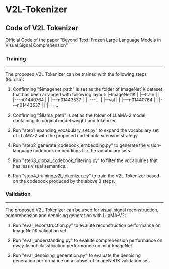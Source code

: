 # V2L-Tokenizer

## Code of V2L Tokenizer

Official Code of the paper "Beyond Text: Frozen Large Language Models in Visual Signal Comprehension"

### Training
* * * 

The proposed V2L Tokenizer can be trained with the following steps (Run.sh):

1. Confirming "$imagenet_path" is set as the folder of ImageNet1K dataset that has been arranged with following layout:
|-ImageNet1K
|   |--train
|   |   |---n01440764
|   |   |---n01443537
|   |   |---...
|   |--val
|   |   |---n01440764
|   |   |---n01443537
|   |   |---...

2. Confirming "$llama_path" is set as the folder of LLaMA-2 model, containing its original model weight and tokenizer.

3. Run "step1_epanding_vocabulary_set.py" to expand the vocabulary set of LLaMA-2 with the proposed codebook extension strategy. 

4. Run "step2_generate_codebook_embedding.py" to generate the vision-language codebook embeddings for the vocabulary sets.

5. Run "step3_global_codebook_filtering.py" to filter the vocabulries that has less visual semantics.

6. Run "step4_training_v2l_tokenizer.py" to train the V2L Tokenizer based on the codebook produced by the above 3 steps.


### Validation
* * * 

The proposed V2L Tokenizer can be used for visual signal reconstruction, comprehension and denoising generation with LLaMA-V2:

1. Run "eval_reconstruction.py" to evalute reconstruction performance on ImageNet1K validation set.

2. Run "eval_understanding.py" to evalute comprehension performance on nway-kshot classficiation performance on mini-ImageNet.

3. Run "eval_denoising_generation.py" to evaluate the denoising generation performance on a subset of ImageNet1K validation set. 

